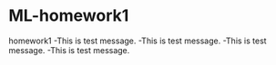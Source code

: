 # ML-homework1
homework1
  -This is test message. 
  -This is test message. 
  -This is test message. 
  -This is test message. 
  